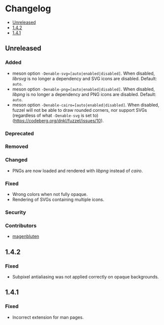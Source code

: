 # Changelog

* [Unreleased](#unreleased)
* [1.4.2](#1-4-2)
* [1.4.1](#1-4-1)


## Unreleased
### Added

* meson option `-Denable-svg=[auto|enabled|disabled]`. When disabled,
  _librsvg_ is no longer a dependency and SVG icons are
  disabled. Default: `auto`.
* meson option `-Denable-png=[auto|enabled|disabled]`. When disabled,
  _libpng_ is no longer a dependency and PNG icons are
  disabled. Default: `auto`.
* meson option `-Denable-cairo=[auto|enabled|disabled]`. When
  disabled, fuzzel will not be able to draw rounded corners, nor
  support SVGs (regardless of what `-Denable-svg` is set to)
  (https://codeberg.org/dnkl/fuzzel/issues/10).


### Deprecated
### Removed
### Changed

* PNGs are now loaded and rendered with _libpng_ instead of _cairo_.


### Fixed

* Wrong colors when not fully opaque.
* Rendering of SVGs containing multiple icons.


### Security
### Contributors

* [magenbluten](https://codeberg.org/magenbluten)


## 1.4.2

### Fixed

* Subpixel antialiasing was not applied correctly on opaque
  backgrounds.


## 1.4.1

### Fixed

* Incorrect extension for man pages.
